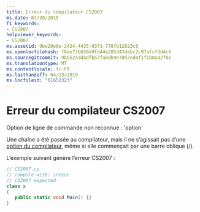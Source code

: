 ```yaml
---
title: Erreur du compilateur CS2007
ms.date: 07/20/2015
f1_keywords:
- CS2007
helpviewer_keywords:
- CS2007
ms.assetid: 9be20e8e-2424-4435-9371-778fb12823c0
ms.openlocfilehash: f8ee73b658e9fd44e285343dabc2c97afcf3d4c6
ms.sourcegitcommit: 9b552addadfb57fab0b9e7852ed4f1f1b8a42f8e
ms.translationtype: MT
ms.contentlocale: fr-FR
ms.lasthandoff: 04/23/2019
ms.locfileid: "61652323"
---
```

# <a name="compiler-error-cs2007"></a>Erreur du compilateur CS2007
Option de ligne de commande non reconnue : 'option'  
  
 Une chaîne a été passée au compilateur, mais il ne s’agissait pas d’une [option du compilateur](../../csharp/language-reference/compiler-options/index.md), même si elle commençait par une barre oblique (/).  
  
 L’exemple suivant génère l’erreur CS2007 :  
  
```csharp  
// CS2007.cs  
// compile with: /recur  
// CS2007 expected  
class x  
{  
   public static void Main() {}  
}  
```

